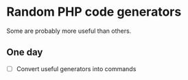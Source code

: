 # Random PHP code generators

Some are probably more useful than others.

## One day

- [ ] Convert useful generators into commands
